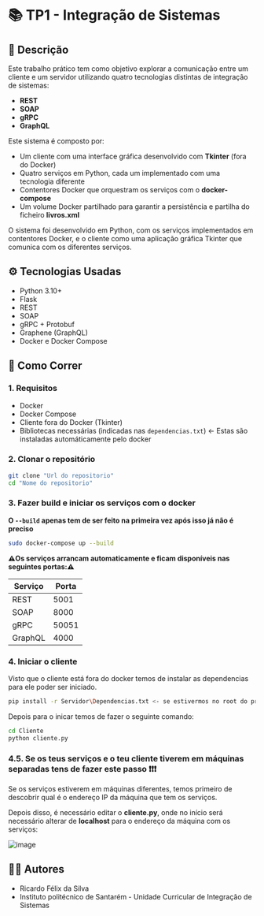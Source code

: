 # 📚 TP1 - Integração de Sistemas
## 📄 Descrição
Este trabalho prático tem como objetivo explorar a comunicação entre um cliente e um servidor utilizando quatro tecnologias distintas de integração de sistemas:

- **REST**
- **SOAP**
- **gRPC**
- **GraphQL**

Este sistema é composto por:

- Um cliente com uma interface gráfica desenvolvido com **Tkinter** (fora do Docker)
- Quatro serviços em Python, cada um implementado com uma tecnologia diferente
- Contentores Docker que orquestram os serviços com o **docker-compose**
- Um volume Docker partilhado para garantir a persistência e partilha do ficheiro **livros.xml**

O sistema foi desenvolvido em Python, com os serviços implementados em contentores Docker, e o cliente como uma aplicação gráfica Tkinter que comunica com os diferentes serviços.

## ⚙️ Tecnologias Usadas

- Python 3.10+
- Flask
- REST
- SOAP
- gRPC + Protobuf
- Graphene (GraphQL)
- Docker e Docker Compose

## 🚀 Como Correr

### 1. Requisitos

- Docker
- Docker Compose
- Cliente fora do Docker (Tkinter)
- Bibliotecas necessárias (indicadas nas ```dependencias.txt```) <- Estas são instaladas automáticamente pelo docker

### 2. Clonar o repositório

```bash
git clone "Url do repositorio"
cd "Nome do repositorio"
```

### 3. Fazer build e iniciar os serviços com o docker
**O ```--build``` apenas tem de ser feito na primeira vez após isso já não é preciso**
```bash
sudo docker-compose up --build
```


**⚠️Os serviços arrancam automaticamente e ficam disponíveis nas seguintes portas:⚠️**

| Serviço | Porta |
| --- | --- |
| REST | 5001 |
| SOAP | 8000 |
| gRPC | 50051 |
| GraphQL | 4000 |

### 4. Iniciar o cliente
Visto que o cliente está fora do docker temos de instalar as dependencias para ele poder ser iniciado.
```bash
pip install -r Servidor\Dependencias.txt <- se estivermos no root do projeto senão este terá de ser modificado
```
Depois para o inicar temos de fazer o seguinte comando:
```bash
cd Cliente
python cliente.py
```
### 4.5. Se os teus serviços e o teu cliente tiverem em máquinas separadas tens de fazer este passo ❗❗❗
Se os serviços estiverem em máquinas diferentes, temos primeiro de descobrir qual é o endereço IP da máquina que tem os serviços.

Depois disso, é necessário editar o **cliente.py**, onde no início será necessário alterar de **localhost** para o endereço da máquina com os serviços:

![image](https://media.discordapp.net/attachments/1213526643591872565/1361366251523277004/image.png?ex=67fe7e9f&is=67fd2d1f&hm=dae733d072a543e504754c9a99eb23b800fc09988b79ab80f45e9e8ed387274d&=)

## 👨‍💻 Autores
- Ricardo Félix da Silva
- Instituto politécnico de Santarém - Unidade Curricular de Integração de Sistemas
